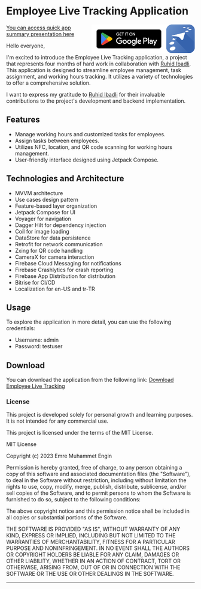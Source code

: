 # Employee Live Tracking Application 
<img align="right" src="https://github.com/enginemre/employee_live_tracking/blob/91e8d64045ac2d84ef1812b5d227b9858dbc57fc/app/src/main/elt_app_icon-playstore.png" alt="Android" width="15%" />

<img align="right" src="https://github.com/enginemre/employee_live_tracking/blob/0366ae697b5ba771860000691e338ac71203f5b5/play-badge.png" alt="Android" width="200" />

[You can access quick app summary presentation here](https://github.com/enginemre/employee_live_tracking/blob/main/app_summary.pdf
)

Hello everyone,
  
I'm excited to introduce the Employee Live Tracking application, a project that represents four months of hard work in collaboration with [Ruhid Ibadli](https://github.com/ruhidibadli). This application is designed to streamline employee management, task assignment, and working hours tracking. It utilizes a variety of technologies to offer a comprehensive solution.

I want to express my gratitude to [Ruhid Ibadli](https://github.com/ruhidibadli) for their invaluable contributions to the project's development and backend implementation.


## Features

- Manage working hours and customized tasks for employees.
- Assign tasks between employees.
- Utilizes NFC, location, and QR code scanning for working hours management.
- User-friendly interface designed using Jetpack Compose.

## Technologies and Architecture

- MVVM architecture
- Use cases design pattern
- Feature-based layer organization
- Jetpack Compose for UI
- Voyager for navigation
- Dagger Hilt for dependency injection
- Coil for image loading
- DataStore for data persistence
- Retrofit for network communication
- Zxing for QR code handling
- CameraX for camera interaction
- Firebase Cloud Messaging for notifications
- Firebase Crashlytics for crash reporting
- Firebase App Distribution for distribution
- Bitrise for CI/CD
- Localization for en-US and tr-TR

## Usage

To explore the application in more detail, you can use the following credentials:

- Username: admin
- Password: testuser

## Download

You can download the application from the following link:
[Download Employee Live Tracking](https://rb.gy/tewsa)

### License

This project is developed solely for personal growth and learning purposes. It is not intended for any commercial use.

This project is licensed under the terms of the MIT License.

MIT License

Copyright (c) 2023 Emre Muhammet Engin

Permission is hereby granted, free of charge, to any person obtaining a copy of this software and associated documentation files (the "Software"), to deal in the Software without restriction, including without limitation the rights to use, copy, modify, merge, publish, distribute, sublicense, and/or sell copies of the Software, and to permit persons to whom the Software is furnished to do so, subject to the following conditions:

The above copyright notice and this permission notice shall be included in all copies or substantial portions of the Software.

THE SOFTWARE IS PROVIDED "AS IS", WITHOUT WARRANTY OF ANY KIND, EXPRESS OR IMPLIED, INCLUDING BUT NOT LIMITED TO THE WARRANTIES OF MERCHANTABILITY, FITNESS FOR A PARTICULAR PURPOSE AND NONINFRINGEMENT. IN NO EVENT SHALL THE AUTHORS OR COPYRIGHT HOLDERS BE LIABLE FOR ANY CLAIM, DAMAGES OR OTHER LIABILITY, WHETHER IN AN ACTION OF CONTRACT, TORT OR OTHERWISE, ARISING FROM, OUT OF OR IN CONNECTION WITH THE SOFTWARE OR THE USE OR OTHER DEALINGS IN THE SOFTWARE.

---

